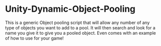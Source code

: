 # Unity-Dynamic-Object-Pooling
This is a generic Object pooling script that will allow any number of any type of objects you want to add to a pool. It will then search and look for a name you give it to give you a pooled object. Even comes with an example of how to use for your game! 

